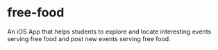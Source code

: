 # free-food

An iOS App that helps students to explore and locate interesting events serving free food and post new events serving free food.
